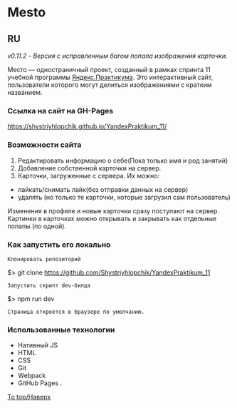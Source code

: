 # Mesto
## RU

_v0.11.2 - Версия с исправленным багом попапа изображения карточки._

Место &mdash; одностраничный проект, созданный в рамках спринта 11 учебной программы [Яндекс.Практикума](https://praktikum.yandex.ru/profile/web-developer/).
Это интерактивный сайт, пользователи которого могут делиться изображениями с кратким названием.

### Ссылка на сайт на GH-Pages
https://shystriyhlopchik.github.io/YandexPraktikum_11/

### Возможности сайта
1. Редактировать информацию о себе(Пока только имя и род занятий) 
2. Добавление собственной карточки на сервер. 
4. Карточки, загруженные с сервера. Их можно:
  +  лайкать/снимать лайк(без отправки данных на сервер)
  +  удалять (но только те карточки, которые загрузил сам пользователь)


Изменения в профиле и новые карточки сразу поступают на сервер.
Картинки в карточках можно открывать и закрывать как отдельные попапы (по одной).

### Как запустить его локально

    Клонировать репозиторий

$> git clone https://github.com/Shystriyhlopchik/YandexPraktikum_11

    Запустить скрипт dev-билда

$> npm run dev

    Страница откроется в браузере по умолчанию. 

### Использованные технологии
+ Нативный JS
+ HTML
+ CSS
+ Git
+ Webpack
+ GitHub Pages
.

[To top/Наверх](#Mesto)